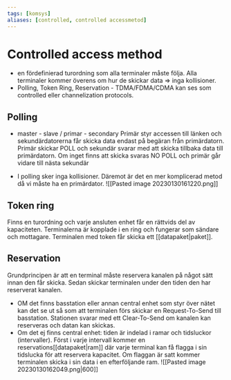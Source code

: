 ```yaml
---
tags: [komsys]
aliases: [controlled, controlled accessmetod]
---
```

# Controlled access method
- en fördefinierad turordning som alla terminaler måste följa. Alla terminaler kommer överens om hur de skickar data $\Rightarrow$ inga kollisioner.
- Polling, Token Ring, Reservation
		  - TDMA/FDMA/CDMA kan ses som controlled eller channelization protocols.

## Polling
- master - slave / primar - secondary
Primär styr accessen till länken och sekundärdatorerna får skicka data endast på begäran från primärdatorn.
Primär skickar POLL och sekundär svarar med att skicka tillbaka data till primärdatorn. Om inget finns att skicka svaras NO POLL och primär går vidare till nästa sekundär

- I polling sker inga kollisioner. Däremot är det en mer komplicerad metod då vi måste ha en primärdator.
![[Pasted image 20230130161220.png]]

## Token ring
Finns en turordning och varje ansluten enhet får en rättvids del av kapaciteten. Terminalerna är kopplade i en ring och fungerar som sändare och mottagare. Terminalen med token får skicka ett [[datapaket|paket]].

## Reservation
Grundprincipen är att en terminal måste reservera kanalen på något sätt innan den får skicka. Sedan skickar terminalen under den tiden den har reserverat kanalen. 
- OM det finns basstation eller annan central enhet som styr över nätet kan det se ut så som att terminalen förs skickar en Request-To-Send till basstation. Stationen svarar med ett Clear-To-Send om kanalen kan reserveras och datan kan skickas. 
- Om det ej finns central enhet: tiden är indelad i ramar och tidsluckor (intervaller). Först i varje intervall kommer en reservations[[datapaket|ram]] där varje terminal kan få flagga i sin tidslucka för att reservera kapacitet. Om flaggan är satt kommer terminalen skicka i sin data i en efterföljande ram. 
![[Pasted image 20230130162049.png|600]]
